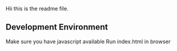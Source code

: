 Hii this is the readme file.

## Development Environment

Make sure you have javascript available
Run index.html in browser

